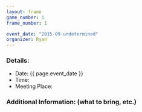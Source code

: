 ```yaml
---
layout: frame
game_number: 1
frame_number: 1

event_date: "2015-09-undetermined"
organizer: Ryan
---
```



### Details:
- Date: {{ page.event_date }}
- Time:
- Meeting Place:

### Additional Information: (what to bring, etc.)
